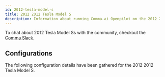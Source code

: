 ```yaml
---
id: 2012-tesla-model-s
title: 2012 2012 Tesla Model S
description: Information about running Comma.ai Openpilot on the 2012 2012 Tesla Model S
---
```





To chat about 2012 Tesla Model Ss with the community, checkout the  [Comma Slack](https://slack.comma.ai).
      
## Configurations
The following configuration details have been gathered for the 2012 2012 Tesla Model S.








